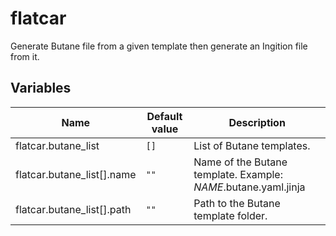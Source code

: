 
# flatcar

Generate Butane file from a given template then generate an Ingition file from
it.

## Variables

Name | Default value | Description
-- | -- | --
flatcar.butane_list | `[]` | List of Butane templates.
flatcar.butane_list[].name | `""` | Name of the Butane template. Example: *NAME*.butane.yaml.jinja
flatcar.butane_list[].path | `""` | Path to the Butane template folder.
